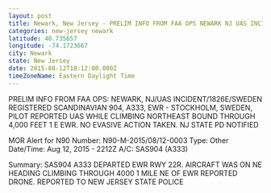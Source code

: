 ```yaml
---
layout: post
title: Newark, New Jersey - PRELIM INFO FROM FAA OPS NEWARK NJ UAS INCIDENT 1826E SWEDEN REGISTERED SCANDINAVIAN 904 A333
categories: new-jersey newark
latitude: 40.735657
longitude: -74.1723667
city: Newark
state: New Jersey
date: 2015-08-12T18:12:00.000Z
timeZoneName: Eastern Daylight Time
---
```


PRELIM INFO FROM FAA OPS:  NEWARK, NJ/UAS INCIDENT/1826E/SWEDEN REGISTERED SCANDINAVIAN 904, A333, EWR - STOCKHOLM, SWEDEN, PILOT REPORTED UAS WHILE CLIMBING NORTHEAST BOUND THROUGH 4,000 FEET 1 E EWR. NO EVASIVE ACTION TAKEN. NJ STATE PD NOTIFIED 


MOR Alert for N90
Number: N90-M-2015/08/12-0003
Type: Other
Date/Time: Aug 12, 2015 - 2212Z
A/C: SAS904 (A333)

Summary: SAS904 A333 DEPARTED EWR RWY 22R. AIRCRAFT WAS ON NE HEADING CLIMBING THROUGH 4000 1 MILE NE OF EWR REPORTED DRONE. REPORTED TO NEW JERSEY STATE POLICE 
